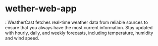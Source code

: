 # wether-web-app
: WeatherCast fetches real-time weather data from reliable sources to ensure that you always have the most current information. Stay updated with hourly, daily, and weekly forecasts, including temperature, humidity and wind speed.
